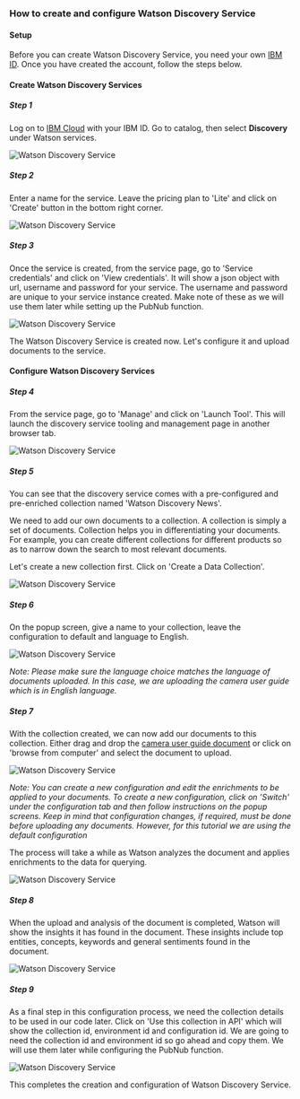### How to create and configure Watson Discovery Service

#### Setup

Before you can create Watson Discovery Service, you need your own [IBM ID](https://console.bluemix.net/).  Once you have created the account, follow the steps below.


#### Create Watson Discovery Services

##### Step 1

Log on to [IBM Cloud](https://console.bluemix.net/) with your IBM ID. Go to catalog, then select **Discovery** under Watson services.

![Watson Discovery Service](screenshots/wds_1.png)


##### Step 2

Enter a name for the service. Leave the pricing plan to 'Lite' and click on 'Create' button in the bottom right corner.

![Watson Discovery Service](screenshots/wds_2.png)


##### Step 3

Once the service is created, from the service page, go to 'Service credentials' and click on 'View credentials'. It will show a json object with url, username and password for your service.
The username and password are unique to your service instance created. Make note of these as we will use them later while setting up the PubNub function.

![Watson Discovery Service](screenshots/wds_3.png)

The Watson Discovery Service is created now. Let's configure it and upload documents to the service.


#### Configure Watson Discovery Services

##### Step 4

From the service page, go to 'Manage' and click on 'Launch Tool'. This will launch the discovery service tooling and management page in another browser tab.

![Watson Discovery Service](screenshots/wds_4.png)

##### Step 5

You can see that the discovery service comes with a pre-configured and pre-enriched collection named 'Watson Discovery News'.

We need to add our own documents to a collection. A collection is simply a set of documents. Collection helps you in differentiating your documents. For example, you can create different collections for different products so as to narrow down the search to most relevant documents.

Let's create a new collection first. Click on 'Create a Data Collection'.

![Watson Discovery Service](screenshots/wds_5.png)

##### Step 6

On the popup screen, give a name to your collection, leave the configuration to default and language to English.

![Watson Discovery Service](screenshots/wds_6.png)


*Note: Please make sure the language choice matches the language of documents uploaded. In this case, we are uploading the camera user guide which is in English language.*


##### Step 7

With the collection created, we can now add our documents to this collection. Either drag and drop the [camera user guide document](documents/eosrt2i-eos550d-im-en.pdf) or click on 'browse from computer' and select the document to upload.

![Watson Discovery Service](screenshots/wds_7.png)

*Note: You can create a new configuration and edit the enrichments to be applied to your documents. To create a new configuration, click on 'Switch' under the configuration tab and then follow instructions on the popup screens. Keep in mind that configuration changes, if required, must be done before uploading any documents. However, for this tutorial we are using the default configuration*

The process will take a while as Watson analyzes the document and applies enrichments to the data for querying.

![Watson Discovery Service](screenshots/wds_7a.png)

##### Step 8

When the upload and analysis of the document is completed, Watson will show the insights it has found in the document. These insights include top entities, concepts, keywords and general sentiments found in the document.

![Watson Discovery Service](screenshots/wds_8.png)


##### Step 9

As a final step in this configuration process, we need the collection details to be used in our code later. Click on 'Use this collection in API' which will show the collection id, environment id and configuration id. We are going to need the collection id and environment id so go ahead and copy them. We will use them later while configuring the PubNub function.

![Watson Discovery Service](screenshots/wds_9.png)


This completes the creation and configuration of Watson Discovery Service.
